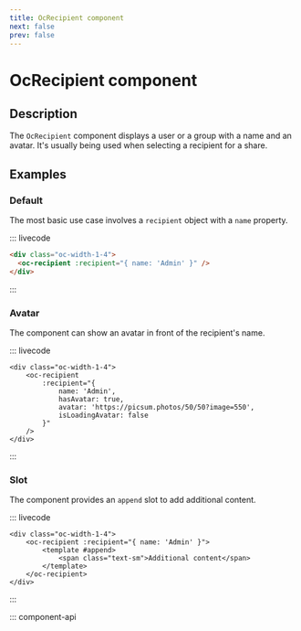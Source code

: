 ```yaml
---
title: OcRecipient component
next: false
prev: false
---
```


# OcRecipient component

## Description

The `OcRecipient` component displays a user or a group with a name and an avatar. It's usually being used when selecting a recipient for a share.

## Examples

### Default

The most basic use case involves a `recipient` object with a `name` property.

::: livecode

```html
<div class="oc-width-1-4">
  <oc-recipient :recipient="{ name: 'Admin' }" />
</div>
```

:::

### Avatar

The component can show an avatar in front of the recipient's name.

::: livecode

```html{5-7}
<div class="oc-width-1-4">
	<oc-recipient
		:recipient="{
			name: 'Admin',
			hasAvatar: true,
			avatar: 'https://picsum.photos/50/50?image=550',
			isLoadingAvatar: false
		}"
	/>
</div>
```

:::

### Slot

The component provides an `append` slot to add additional content.

::: livecode

```html{3-5}
<div class="oc-width-1-4">
	<oc-recipient :recipient="{ name: 'Admin' }">
		<template #append>
			<span class="text-sm">Additional content</span>
		</template>
	</oc-recipient>
</div>
```

:::

::: component-api
